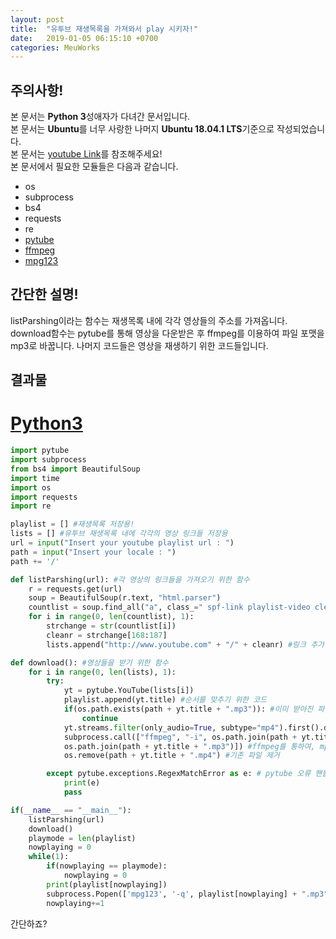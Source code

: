 ```yaml
---
layout: post
title:  "유투브 재생목록을 가져와서 play 시키자!"
date:   2019-01-05 06:15:10 +0700
categories: MeuWorks
---
```

## 주의사항!
본 문서는 <b>Python 3</b>성애자가 다녀간 문서입니다.<br>
본 문서는 <b>Ubuntu</b>를 너무 사랑한 나머지 <b>Ubuntu 18.04.1 LTS</b>기준으로 작성되었습니다.<br>
본 문서는 <a href = "https://www.youtube.com/watch?v=P33Qa2eML-s">youtube Link</a>를 참조해주세요!<br>
본 문서에서 필요한 모듈들은 다음과 같습니다.
* os
* subprocess
* bs4
* requests
* re
* <a href="https://python-pytube.readthedocs.io/en/latest/">pytube</a>
* <a href="https://www.ffmpeg.org/">ffmpeg</a>
* <a href="https://www.mpg123.de/">mpg123</a>

## 간단한 설명!
listParshing이라는 함수는 재생목록 내에 각각 영상들의 주소를 가져옵니다.<br>
download함수는 pytube를 통해 영상을 다운받은 후 ffmpeg를 이용하여 파일 포맷을 mp3로 바꿉니다.
나머지 코드들은 영상을 재생하기 위한 코드들입니다.
## 결과물
# <a href="https://bitbucket.org/hong9802/youtube_listplayer/src/master/main.py">Python3</a>
```py
import pytube
import subprocess
from bs4 import BeautifulSoup
import time
import os
import requests
import re

playlist = [] #재생목록 저장용!
lists = [] #유투브 재생목록 내에 각각의 영상 링크들 저장용
url = input("Insert your youtube playlist url : ")
path = input("Insert your locale : ")
path += '/'

def listParshing(url): #각 영상의 링크들을 가져오기 위한 함수
    r = requests.get(url)
    soup = BeautifulSoup(r.text, "html.parser")
    countlist = soup.find_all("a", class_=" spf-link playlist-video clearfix yt-uix-sessionlink spf-link ") #영상 링크들 가져오기...
    for i in range(0, len(countlist), 1):
        strchange = str(countlist[i])
        cleanr = strchange[168:187]
        lists.append("http://www.youtube.com" + "/" + cleanr) #링크 추가!

def download(): #영상들을 받기 위한 함수
    for i in range(0, len(lists), 1):
        try:
            yt = pytube.YouTube(lists[i])
            playlist.append(yt.title) #순서를 맞추기 위한 코드
            if(os.path.exists(path + yt.title + ".mp3")): #이미 받아진 파일이면 pass
                continue
            yt.streams.filter(only_audio=True, subtype="mp4").first().download() #.mp4타입에 오디오만 있는 버전 다운
            subprocess.call(["ffmpeg", "-i", os.path.join(path + yt.title + ".mp4"),
            os.path.join(path + yt.title + ".mp3")]) #ffmpeg를 통하여, mp4 포맷을 mp3로 convert
            os.remove(path + yt.title + ".mp4") #기존 파일 제거

        except pytube.exceptions.RegexMatchError as e: # pytube 오류 핸들링...
            print(e)
            pass

if(__name__ == "__main__"):
    listParshing(url)
    download()
    playmode = len(playlist)
    nowplaying = 0
    while(1):
        if(nowplaying == playmode):
            nowplaying = 0
        print(playlist[nowplaying])
        subprocess.Popen(['mpg123', '-q', playlist[nowplaying] + ".mp3"]).wait()
        nowplaying+=1
```
간단하죠?

